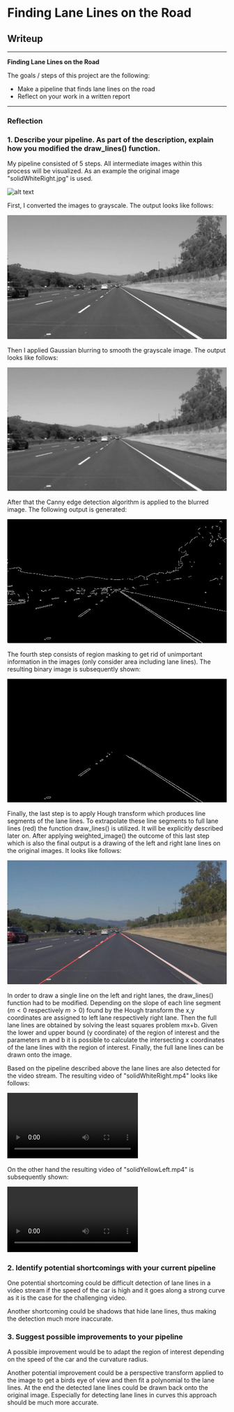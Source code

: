 # **Finding Lane Lines on the Road** 

## Writeup

---

**Finding Lane Lines on the Road**

The goals / steps of this project are the following:

* Make a pipeline that finds lane lines on the road
* Reflect on your work in a written report


[//]: # (Image References)

[image1]: ./test_images/solidWhiteRight.jpg "Original image"

[image2]: ./test_images_output/solidWhiteRight_grayscale.jpg "Grayscale"

[image3]: ./test_images_output/solidWhiteRight_blur_gray.jpg "Blurred image"

[image4]: ./test_images_output/solidWhiteRight_canny_edge.jpg "Canny edge detected image"

[image5]: ./test_images_output/solidWhiteRight_masked_edges.jpg "Masked image"

[image6]: ./test_images_output/solidWhiteRight_laneLines.jpg "LaneLines image"

[video1]: ./test_videos_output/solidWhiteRight.mp4 "Video with annotated lane lines"

[video2]: ./test_videos_output/solidYellowLeft.mp4 "Video with annotated lane lines"

---

### Reflection

### 1. Describe your pipeline. As part of the description, explain how you modified the draw_lines() function.

My pipeline consisted of 5 steps. All intermediate images within this process will be visualized. As an example the original image "solidWhiteRight.jpg" is used. 

![alt text][image1]


First, I converted the images to grayscale. The output looks like follows:

![alt text][image2]


Then I applied Gaussian blurring to smooth the grayscale image. The output looks like follows:

![alt text][image3]


After that the Canny edge detection algorithm is applied to the blurred image. The following output is generated:

![alt text][image4]


The fourth step consists of region masking to get rid of unimportant information in the images (only consider area including lane lines). The resulting binary image is subsequently shown:

![alt text][image5]


Finally, the last step is to apply Hough transform which produces line segments of the lane lines. To extrapolate these line segments to full lane lines (red) the function draw_lines() is utilized. It will be explicitly described later on. After applying weighted_image() the outcome of this last step which is also the final output is a drawing of the left and right lane lines on the original images. It looks like follows:

![alt text][image6]



In order to draw a single line on the left and right lanes, the draw_lines() function had to be modified. Depending on the slope of each line segment ($m<0$ respectively $m>0$) found by the Hough transform the x,y coordinates are assigned to left lane respectively right lane. Then the full lane lines are obtained by solving the least squares problem mx+b. Given the lower and upper bound (y coordinate) of the region of interest and the parameters m and b it is possible to calculate the intersecting x coordinates of the lane lines with the region of interest. Finally, the full lane lines can be drawn onto the image.


Based on the pipeline described above the lane lines are also detected for the video stream.
The resulting video of "solidWhiteRight.mp4" looks like follows:

![alt text][video1]


On the other hand the resulting video of "solidYellowLeft.mp4" is subsequently shown:

![alt text][video2]



### 2. Identify potential shortcomings with your current pipeline


One potential shortcoming could be difficult detection of lane lines in a video stream if the speed of the car is high and it goes along a strong curve as it is the case for the challenging video.

Another shortcoming could be shadows that hide lane lines, thus making the detection much more inaccurate.


### 3. Suggest possible improvements to your pipeline

A possible improvement would be to adapt the region of interest depending on the speed of the car and the curvature radius.

Another potential improvement could be a perspective transform applied to the image to get a birds eye of view and then fit a polynomial to the lane lines. At the end the detected lane lines could be drawn back onto the original image. Especially for detecting lane lines in curves this approach should be much more accurate.
